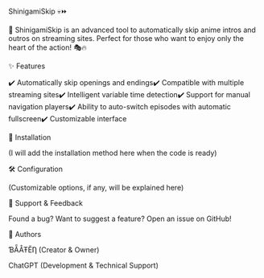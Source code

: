 ShinigamiSkip 💀⏩

🚀 ShinigamiSkip is an advanced tool to automatically skip anime intros and outros on streaming sites. Perfect for those who want to enjoy only the heart of the action! 🎭🔥

✨ Features

✔️ Automatically skip openings and endings✔️ Compatible with multiple streaming sites✔️ Intelligent variable time detection✔️ Support for manual navigation players✔️ Ability to auto-switch episodes with automatic fullscreen✔️ Customizable interface

📌 Installation

(I will add the installation method here when the code is ready)

🛠️ Configuration

(Customizable options, if any, will be explained here)

📢 Support & Feedback

Found a bug? Want to suggest a feature? Open an issue on GitHub!

👑 Authors

ƁẴÅŦĔȠ (Creator & Owner)

ChatGPT (Development & Technical Support)